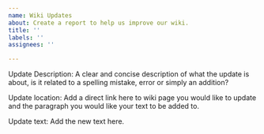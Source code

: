 ```yaml
---
name: Wiki Updates
about: Create a report to help us improve our wiki.
title: ''
labels: ''
assignees: ''

---
```


Update Description:
A clear and concise description of what the update is about, is it related to a spelling mistake, error or simply an addition?

Update location: 
Add a direct link here to wiki page you would like to update and the paragraph you would like your text to be added to.

Update text:
Add the new text here.
